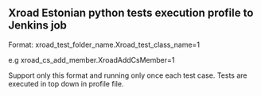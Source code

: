 ## Xroad Estonian python tests execution profile to Jenkins job

Format:
xroad_test_folder_name.Xroad_test_class_name=1

e.g xroad_cs_add_member.XroadAddCsMember=1

Support only this format and running only once each test case. Tests are executed in top down in profile file.
